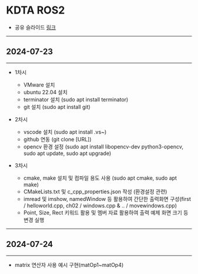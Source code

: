 # KDTA ROS2

- 공유 슬라이드 [링크](https://docs.google.com/presentation/d/1453nx14DVMk0nBLW7jpt0g6x7a7z2wuNaJKmcVQi4rw/edit?usp=sharing)

---
## 2024-07-23
---
- 1차시
  - VMware 설치
  - ubuntu 22.04 설치
  - terminator 설치 (sudo apt install terminator)
  - git 설치 (sudo apt install git)

- 2차시
  - vscode 설치 (sudo apt install .vs~)
  - github 연동 (git clone [URL])
  - opencv 환경 설정 (sudo apt install libopencv-dev python3-opencv, sudo apt update, sudo apt upgrade)

- 3차시
  - cmake, make 설치 및 컴파일 용도 사용 (sudo apt cmake, sudo apt make)
  - CMakeLists.txt 및 c_cpp_properties.json 작성 (환경설정 관련)
  - imread 및 imshow, namedWindow 등 활용하여 간단한 출력화면 구성(first / helloworld.cpp, ch02 / windows.cpp & .. / movewindows.cpp)
  - Point, Size, Rect 키워드 활용 및 멤버 자료 활용하여 출력 예제 화면 크기 등 변경 실행
---
## 2024-07-24
---
- matrix 연산자 사용 예시 구현(matOp1~matOp4)